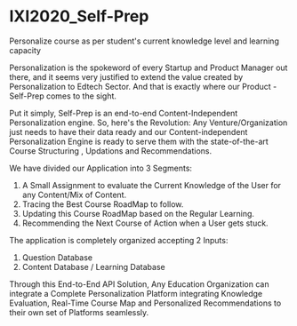 # IXI2020_Self-Prep
Personalize course as per student's current knowledge level and learning capacity

Personalization is the spokeword of every Startup and Product Manager out there, and it seems very justified to extend the 
value created by Personalization to Edtech Sector.
And that is exactly where our Product - Self-Prep comes to the sight.

Put it simply, Self-Prep is an end-to-end Content-Independent Personalization engine.
So, here's the Revolution:
Any Venture/Organization just needs to have their data ready and our Content-independent Personalization Engine is ready to 
serve them with the state-of-the-art Course Structuring , Updations and Recommendations.

We have divided our Application into 3 Segments:
1. A Small Assignment to evaluate the Current Knowledge of the User for any Content/Mix of Content.
2. Tracing the Best Course RoadMap to follow.
3. Updating this Course RoadMap based on the Regular Learning.
4. Recommending the Next Course of Action when a User gets stuck.


The application is completely organized accepting 2 Inputs:
1. Question Database
2. Content Database / Learning Database

Through this End-to-End API Solution, Any Education Organization can integrate a Complete Personalization Platform integrating 
Knowledge Evaluation, Real-Time Course Map and Personalized Recommendations to their own set of Platforms seamlessly.
